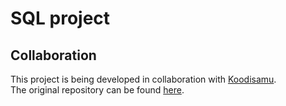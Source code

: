 # SQL project


## Collaboration

This project is being developed in collaboration with [Koodisamu](https://github.com/Koodisamu).  
The original repository can be found [here](https://github.com/Koodisamu/SQLproject).  
